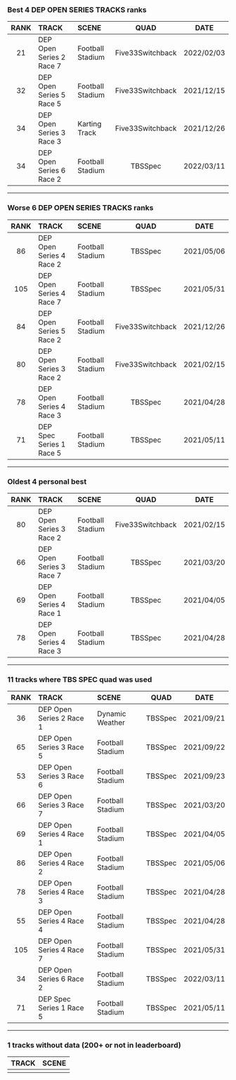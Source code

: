 ### Best 4 DEP OPEN SERIES TRACKS ranks
|RANK|TRACK|SCENE|QUAD|DATE|
|:---:|:---|:---|:---:|:---:|
|21|DEP Open Series 2 Race 7|Football Stadium|Five33Switchback|2022/02/03|
|32|DEP Open Series 5 Race 5|Football Stadium|Five33Switchback|2021/12/15|
|34|DEP Open Series 3 Race 3|Karting Track|Five33Switchback|2021/12/26|
|34|DEP Open Series 6 Race 2|Football Stadium|TBSSpec|2022/03/11|
---
### Worse 6 DEP OPEN SERIES TRACKS ranks
|RANK|TRACK|SCENE|QUAD|DATE|
|:---:|:---|:---|:---:|:---:|
|86|DEP Open Series 4 Race 2|Football Stadium|TBSSpec|2021/05/06|
|105|DEP Open Series 4 Race 7|Football Stadium|TBSSpec|2021/05/31|
|84|DEP Open Series 5 Race 2|Football Stadium|Five33Switchback|2021/12/26|
|80|DEP Open Series 3 Race 2|Football Stadium|Five33Switchback|2021/02/15|
|78|DEP Open Series 4 Race 3|Football Stadium|TBSSpec|2021/04/28|
|71|DEP Spec Series 1 Race 5|Football Stadium|TBSSpec|2021/05/11|
---
### Oldest 4 personal best
|RANK|TRACK|SCENE|QUAD|DATE|
|:---:|:---|:---|:---:|:---:|
|80|DEP Open Series 3 Race 2|Football Stadium|Five33Switchback|2021/02/15|
|66|DEP Open Series 3 Race 7|Football Stadium|TBSSpec|2021/03/20|
|69|DEP Open Series 4 Race 1|Football Stadium|TBSSpec|2021/04/05|
|78|DEP Open Series 4 Race 3|Football Stadium|TBSSpec|2021/04/28|
---
### 11 tracks where TBS SPEC quad was used
|RANK|TRACK|SCENE|QUAD|DATE|
|:---:|:---|:---|:---:|:---:|
|36|DEP Open Series 2 Race 1|Dynamic Weather|TBSSpec|2021/09/21|
|65|DEP Open Series 3 Race 5|Football Stadium|TBSSpec|2021/09/22|
|53|DEP Open Series 3 Race 6|Football Stadium|TBSSpec|2021/09/23|
|66|DEP Open Series 3 Race 7|Football Stadium|TBSSpec|2021/03/20|
|69|DEP Open Series 4 Race 1|Football Stadium|TBSSpec|2021/04/05|
|86|DEP Open Series 4 Race 2|Football Stadium|TBSSpec|2021/05/06|
|78|DEP Open Series 4 Race 3|Football Stadium|TBSSpec|2021/04/28|
|55|DEP Open Series 4 Race 4|Football Stadium|TBSSpec|2021/04/28|
|105|DEP Open Series 4 Race 7|Football Stadium|TBSSpec|2021/05/31|
|34|DEP Open Series 6 Race 2|Football Stadium|TBSSpec|2022/03/11|
|71|DEP Spec Series 1 Race 5|Football Stadium|TBSSpec|2021/05/11|
---
### 1 tracks without data (200+ or not in leaderboard)
|TRACK|SCENE|
|:---|:---|
|||
